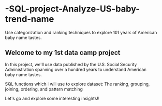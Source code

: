 # -SQL-project-Analyze-US-baby-trend-name
Use categorization and ranking techniques to explore 101 years of American baby name tastes.
## Welcome to my 1st data camp project
In this project, we'll use data published by the U.S. Social Security Administration spanning over a hundred years to understand American baby name tastes. 

SQL functions which I will use to explore dataset: The ranking, grouping, joining, ordering, and pattern matching

Let's go and explore some interesting insights!!
